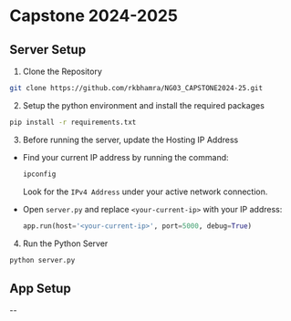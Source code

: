 # Capstone 2024-2025

## Server Setup

1. Clone the Repository

```bash
git clone https://github.com/rkbhamra/NG03_CAPSTONE2024-25.git
```

2. Setup the python environment and install the required packages

```bash
pip install -r requirements.txt
```

3. Before running the server, update the Hosting IP Address

- Find your current IP address by running the command:

  ```bash
  ipconfig
  ```

  Look for the `IPv4 Address` under your active network connection.

- Open `server.py` and replace `<your-current-ip>` with your IP address:

  ```python
  app.run(host='<your-current-ip>', port=5000, debug=True)
  ```

4. Run the Python Server

```bash
python server.py
```

## App Setup

--
